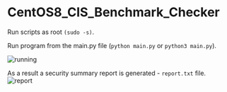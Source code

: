 # CentOS8_CIS_Benchmark_Checker
Run scripts as root `(sudo -s)`.

Run program from the main.py file (`python main.py` or `python3 main.py`).

![running](https://user-images.githubusercontent.com/52631916/72626408-f6406580-394a-11ea-92e0-8ef7b74c32a0.PNG)

As a result a security summary report is generated - `report.txt` file.
![report](https://user-images.githubusercontent.com/52631916/72626551-3a336a80-394b-11ea-86a9-1b2b97315893.PNG)
